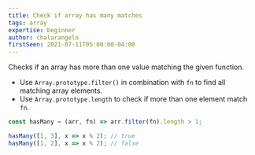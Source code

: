 ```yaml
---
title: Check if array has many matches
tags: array
expertise: beginner
author: chalarangelo
firstSeen: 2021-07-11T05:00:00-04:00
---
```


Checks if an array has more than one value matching the given function.

- Use `Array.prototype.filter()` in combination with `fn` to find all matching array elements.
- Use `Array.prototype.length` to check if more than one element match `fn`.

```js
const hasMany = (arr, fn) => arr.filter(fn).length > 1;
```

```js
hasMany([1, 3], x => x % 2); // true
hasMany([1, 2], x => x % 2); // false
```
